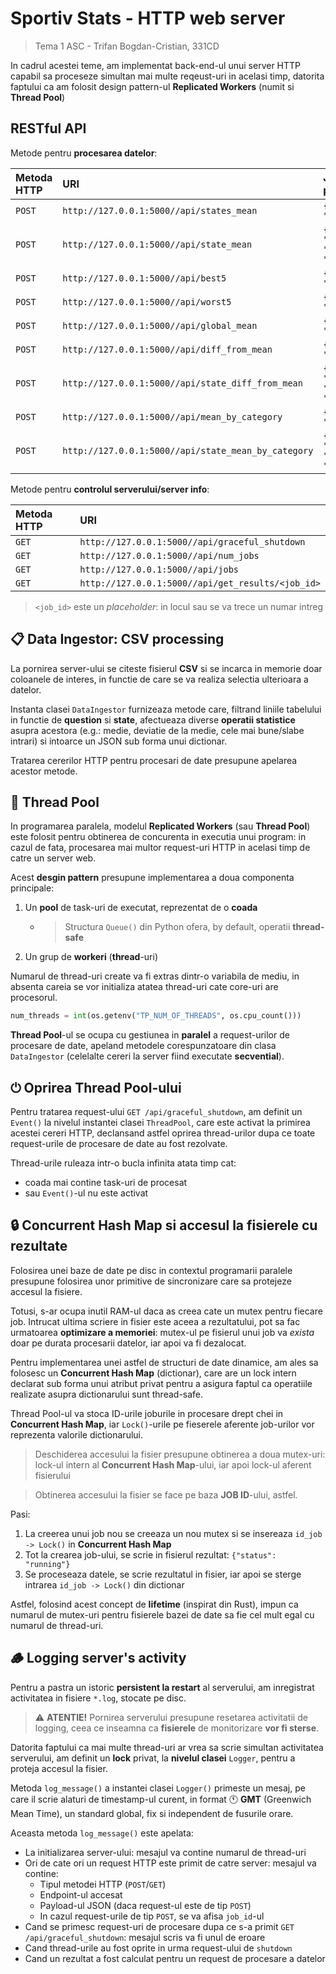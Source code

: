 # Sportiv Stats - HTTP web server

> Tema 1 ASC - Trifan Bogdan-Cristian, 331CD

In cadrul acestei teme, am implementat back-end-ul unui server HTTP
capabil sa proceseze simultan mai multe reqeust-uri in acelasi timp,
datorita faptului ca am folosit design pattern-ul **Replicated Workers** (numit si **Thread Pool**)


## RESTful API


Metode pentru **procesarea datelor**:

| Metoda HTTP | URI | JSON payload |
| :--- | :--- | :--- |
| `POST` | `http://127.0.0.1:5000//api/states_mean` | `{"question": "..."}` |
| `POST` | `http://127.0.0.1:5000//api/state_mean` | `{"question": "...", "state": "..."}` |
| `POST` | `http://127.0.0.1:5000//api/best5` | `{"question": "..."}` |
| `POST` | `http://127.0.0.1:5000//api/worst5` | `{"question": "..."}` |
| `POST` | `http://127.0.0.1:5000//api/global_mean` | `{"question": "..."}` |
| `POST` | `http://127.0.0.1:5000//api/diff_from_mean` | `{"question": "..."}` |
| `POST` | `http://127.0.0.1:5000//api/state_diff_from_mean` | `{"question": "...", "state": "..."}` |
| `POST` | `http://127.0.0.1:5000//api/mean_by_category` | `{"question": "..."}` |
| `POST` | `http://127.0.0.1:5000//api/state_mean_by_category` | `{"question": "...", "state": "..."}` |

Metode pentru **controlul serverului/server info**:

| Metoda HTTP | URI |
| :--- | :--- |
| `GET` | `http://127.0.0.1:5000//api/graceful_shutdown` |
| `GET` | `http://127.0.0.1:5000//api/num_jobs` |
| `GET` | `http://127.0.0.1:5000//api/jobs` |
| `GET` | `http://127.0.0.1:5000//api/get_results/<job_id>` |

> `<job_id>` este un *placeholder*: in locul sau se va trece un numar intreg


## 📋 Data Ingestor: CSV processing

La pornirea server-ului se citeste fisierul **CSV**
si se incarca in memorie doar coloanele de interes,
in functie de care se va realiza selectia ulterioara a datelor.

Instanta clasei `DataIngestor` furnizeaza metode care,
filtrand liniile tabelului in functie de **question** si **state**,
afectueaza diverse **operatii statistice** asupra acestora
(e.g.: medie, deviatie de la medie, cele mai bune/slabe intrari)
si intoarce un JSON sub forma unui dictionar.

Tratarea cererilor HTTP pentru procesari de date presupune apelarea acestor metode.


## 🧵 Thread Pool

In programarea paralela, modelul **Replicated Workers** (sau **Thread Pool**)
este folosit pentru obtinerea de concurenta in executia unui program:
in cazul de fata, procesarea mai multor request-uri HTTP in acelasi timp de catre un server web.



Acest **desgin pattern** presupune implementarea a doua componenta principale:
1. Un **pool** de task-uri de executat, reprezentat de o **coada**
    - > Structura `Queue()` din Python ofera, by default, operatii **thread-safe**
2. Un grup de **workeri** (**thread**-uri)


Numarul de thread-uri create va fi extras dintr-o variabila de mediu,
in absenta careia se vor initializa atatea thread-uri cate core-uri are procesorul.

```py
num_threads = int(os.getenv("TP_NUM_OF_THREADS", os.cpu_count()))
```


**Thread Pool**-ul se ocupa cu gestiunea in **paralel** a request-urilor de procesare de date,
apeland metodele corespunzatoare din clasa `DataIngestor`
(celelalte cereri la server fiind executate **secvential**).


## ⏻  Oprirea Thread Pool-ului


Pentru tratarea request-ului `GET /api/graceful_shutdown`,
am definit un `Event()` la nivelul instantei clasei `ThreadPool`,
care este activat la primirea acestei cereri HTTP,
declansand astfel oprirea thread-urilor dupa ce toate request-urile de procesare de date au fost rezolvate.

Thread-urile ruleaza intr-o bucla infinita atata timp cat:
- coada mai contine task-uri de procesat
- sau `Event()`-ul nu este activat




## 🔒 Concurrent Hash Map si accesul la fisierele cu rezultate

Folosirea unei baze de date pe disc in contextul programarii paralele
presupune folosirea unor primitive de sincronizare care sa protejeze accesul la fisiere.

Totusi, s-ar ocupa inutil RAM-ul daca as creea cate un mutex pentru fiecare job.
Intrucat ultima scriere in fisier este aceea a rezultatului,
pot sa fac urmatoarea **optimizare a memoriei**:
mutex-ul pe fisierul unui job va *exista* doar pe durata procesarii datelor,
iar apoi va fi dezalocat.

Pentru implementarea unei astfel de structuri de date dinamice,
am ales sa folosesc un **Concurrent Hash Map** (dictionar),
care are un lock intern declarat sub forma unui atribut privat
pentru a asigura faptul ca operatiile realizate asupra dictionarului sunt thread-safe.

Thread Pool-ul va stoca ID-urile joburile in procesare drept chei in **Concurrent Hash Map**,
iar `Lock()`-urile pe fieserele aferente job-urilor vor reprezenta valorile dictionarului.

> Deschiderea accesului la fisier presupune obtinerea a doua mutex-uri:
> lock-ul intern al **Concurrent Hash Map**-ului, iar apoi lock-ul aferent fisierului

> Obtinerea accesului la fisier se face pe baza **JOB ID**-ului, astfel.

Pasi:
1. La creerea unui job nou se creeaza un nou mutex si se insereaza `id_job -> Lock()` in **Concurrent Hash Map**
2. Tot la crearea job-ului, se scrie in fisierul rezultat: `{"status": "running"}`
3. Se proceseaza datele, se scrie rezultatul in fisier, iar apoi se sterge intrarea `id_job -> Lock()` din dictionar


Astfel, folosind acest concept de **lifetime** (inspirat din Rust),
impun ca numarul de mutex-uri pentru fisierele bazei de date
sa fie cel mult egal cu numarul de thread-uri.


## 🪵 Logging server's activity

Pentru a pastra un istoric **persistent la restart** al serverului,
am inregistrat activitatea in fisiere `*.log`, stocate pe disc.

> ⚠️ **ATENTIE!** Pornirea serverului presupune resetarea activitatii de logging,
> ceea ce inseamna ca **fisierele** de monitorizare **vor fi sterse**.

Datorita faptului ca mai multe thread-uri ar vrea sa scrie simultan activitatea serverului,
am definit un **lock** privat, la **nivelul clasei** `Logger`,
pentru a proteja accesul la fisier.

Metoda `log_message()` a instantei clasei `Logger()` primeste un mesaj,
pe care il scrie alaturi de timestamp-ul curent,
in format 🕚 **GMT** (Greenwich Mean Time), un standard global, fix si independent de fusurile orare.

Aceasta metoda `log_message()` este apelata:
- La initializarea server-ului: mesajul va contine numarul de thread-uri
- Ori de cate ori un request HTTP este primit de catre server:
    mesajul va contine:
    - Tipul metodei HTTP (`POST`/`GET`)
    - Endpoint-ul accesat
    - Payload-ul JSON (daca request-ul este de tip `POST`)
    - In cazul request-urile de tip `POST`, se va afisa `job_id`-ul
- Cand se primesc request-uri de procesare dupa ce s-a primit `GET /api/graceful_shutdown`:
    mesajul scris va fi unul de eroare
- Cand thread-urile au fost oprite in urma request-ului de `shutdown`
- Cand un rezultat a fost calculat pentru un request de procesare a datelor

<!-- TODO: continua descrierea -->